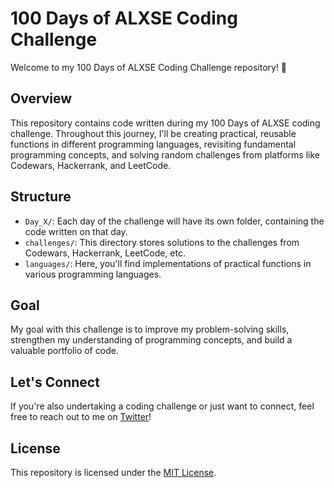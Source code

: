 # 100 Days of ALXSE Coding Challenge

Welcome to my 100 Days of ALXSE Coding Challenge repository! 🚀

## Overview

This repository contains code written during my 100 Days of ALXSE coding challenge. Throughout this journey, I'll be creating practical, reusable functions in different programming languages, revisiting fundamental programming concepts, and solving random challenges from platforms like Codewars, Hackerrank, and LeetCode.

## Structure

- `Day_X/`: Each day of the challenge will have its own folder, containing the code written on that day.
- `challenges/`: This directory stores solutions to the challenges from Codewars, Hackerrank, LeetCode, etc.
- `languages/`: Here, you'll find implementations of practical functions in various programming languages.

## Goal

My goal with this challenge is to improve my problem-solving skills, strengthen my understanding of programming concepts, and build a valuable portfolio of code.

## Let's Connect

If you're also undertaking a coding challenge or just want to connect, feel free to reach out to me on [Twitter](https://twitter.com/darth_jade_i)!

## License

This repository is licensed under the [MIT License](LICENSE).
